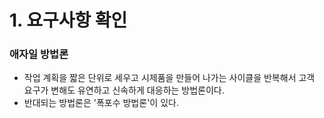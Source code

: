 # 1. 요구사항 확인

### 애자일 방법론
- 작업 계획을 짧은 단위로 세우고 시제품을 만들어 나가는 사이클을 반복해서 고객 요구가 변해도 유연하고 신속하게 대응하는 방법론이다.
- 반대되는 방법론은 '폭포수 방법론'이 있다.